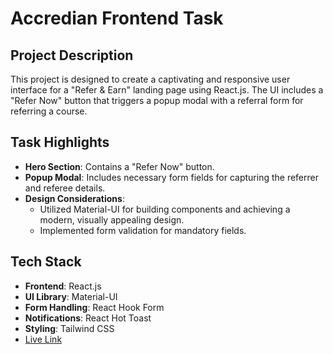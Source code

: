 # Accredian Frontend Task

## Project Description

This project is designed to create a captivating and responsive user interface for a "Refer & Earn" landing page using React.js. The UI includes a "Refer Now" button that triggers a popup modal with a referral form for referring a course.

## Task Highlights

- **Hero Section**: Contains a "Refer Now" button.
- **Popup Modal**: Includes necessary form fields for capturing the referrer and referee details.
- **Design Considerations**:
  - Utilized Material-UI for building components and achieving a modern, visually appealing design.
  - Implemented form validation for mandatory fields.

## Tech Stack

- **Frontend**: React.js
- **UI Library**: Material-UI
- **Form Handling**: React Hook Form
- **Notifications**: React Hot Toast
- **Styling**: Tailwind CSS
- [Live Link](https://accredian-front-end.vercel.app/)
